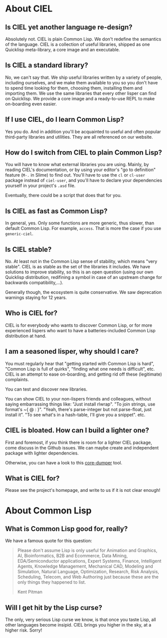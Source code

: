 About CIEL
==========

Is CIEL yet another language re-design?
---------------------------------------

Absolutely not. CIEL is plain Common Lisp. We don't redefine the semantics of the language. CIEL is a collection of useful libraries, shipped as one Quicklisp meta-library, a core image and an executable.

Is CIEL a standard library?
---------------------------

No, we can't say that. We ship useful libraries written by a variety of people, including ourselves, and we make them available to you so you don't have to spend time looking for them, choosing them, installing them and importing them. We use the same libraries that every other lisper can find on Quicklisp. We provide a core image and a ready-to-use REPL to make on-boarding even easier.

If I use CIEL, do I learn Common Lisp?
--------------------------------------

Yes you do. And in addition you'll be acquainted to useful and often popular third-party libraries and utilities. They are all referenced on our website.

How do I switch from CIEL to plain Common Lisp?
-----------------------------------------------

You will have to know what external libraries you are using. Mainly, by reading CIEL's documentation, or by using your editor's "go to definition" feature (`M-.` in Slime) to find out. You'll have to use the `cl` or `cl-user` package instead of `ciel-user`, and you'll have to declare your dependencies yourself in your project's `.asd` file.

Eventually, there could be a script that does that for you.

Is CIEL as fast as Common Lisp?
-------------------------------

In general, yes. Only some functions are more generic, thus slower, than default Common Lisp. For example, `access`. That is more the case if you use `generic-ciel`.

Is CIEL stable?
---------------

No. At least not in the Common Lisp sense of stability, which means "very stable". CIEL is as stable as the set of the libraries it includes. We have solutions to improve stability, so this is an open question (using our own Quicklisp distribution, redifining a symbol in case of an upstream change for backwards compatibility,…).

Generally though, the ecosystem is quite conservative. We saw deprecation warnings staying for 12 years.

Who is CIEL for?
----------------

CIEL is for everybody who wants to discover Common Lisp, or for more experienced lispers who want to have a batteries-included Common Lisp distribution at hand.

I am a seasoned lisper, why should I care?
------------------------------------------

You must regularly hear that "getting started with Common Lisp is hard", "Common Lisp is full of quirks", "finding what one needs is difficult", etc. CIEL is an attempt to ease on-boarding, and getting rid off these (legitimate) complaints.

You can test and discover new libraries.

You can show CIEL to your non-lispers friends and colleagues, without saying embarrassing things like: "Just install rlwrap". "To join strings, use format's ~{ @ : }". "Yeah, there's parse-integer but not parse-float, just install it". "To see what's in a hash-table, I'll give you a snippet". etc.

CIEL is bloated. How can I build a lighter one?
-----------------------------------------------

First and foremost, if you think there is room for a lighter CIEL
package, come discuss in the Github issues. We can maybe create and
independent package with lighter dependencies.

Otherwise, you can have a look to this [core-dumper](https://gitlab.com/ambrevar/lisp-repl-core-dumper) tool.


What is CIEL for?
-----------------

Please see the project's homepage, and write to us if it is not clear enough!

About Common Lisp
=================

What is Common Lisp good for, really?
-------------------------------------

We have a famous quote for this question:

> Please don't assume Lisp is only useful for Animation and Graphics, AI, Bioinformatics, B2B and Ecommerce, Data Mining, EDA/Semiconductor applications, Expert Systems, Finance, Intelligent Agents, Knowledge Management, Mechanical CAD, Modeling and Simulation, Natural Language, Optimization, Research, Risk Analysis, Scheduling, Telecom, and Web Authoring just because these are the only things they happened to list.
>
> Kent Pitman

Will I get hit by the Lisp curse?
---------------------------------

The only, very serious Lisp curse we know, is that once you taste Lisp, all other languages become insipid. CIEL brings you higher in the sky, at a higher risk. Sorry!
